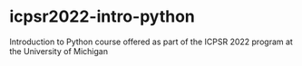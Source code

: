 # icpsr2022-intro-python
Introduction to Python course offered as part of the ICPSR 2022 program at the University of Michigan
